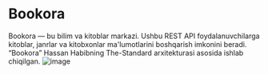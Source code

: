 # Bookora
Bookora — bu bilim va kitoblar markazi. Ushbu REST API foydalanuvchilarga kitoblar, janrlar va kitobxonlar ma'lumotlarini boshqarish imkonini beradi. “Bookora” Hassan Habibning The-Standard arxitekturasi asosida ishlab chiqilgan.
![image](https://github.com/user-attachments/assets/ab5de38f-ed2f-467d-9d25-930d2c9ada17)
